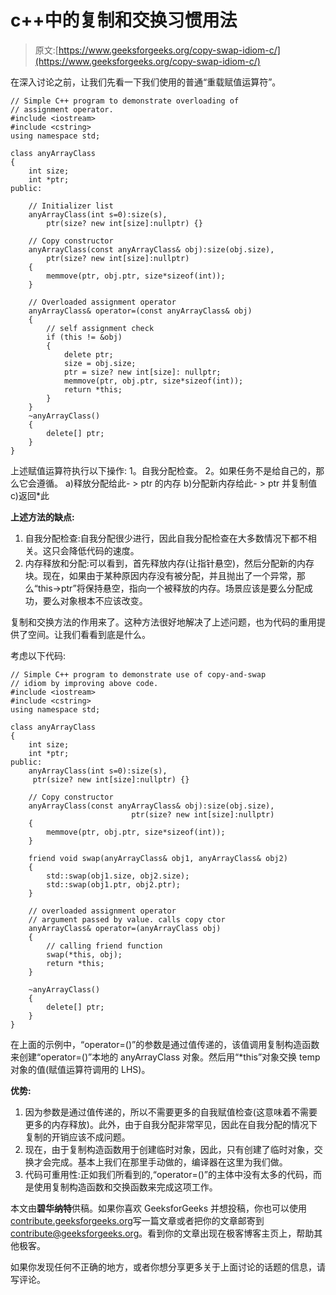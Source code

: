 # c++中的复制和交换习惯用法

> 原文:[https://www.geeksforgeeks.org/copy-swap-idiom-c/](https://www.geeksforgeeks.org/copy-swap-idiom-c/)

在深入讨论之前，让我们先看一下我们使用的普通“重载赋值运算符”。

```
// Simple C++ program to demonstrate overloading of
// assignment operator.
#include <iostream>
#include <cstring>
using namespace std;

class anyArrayClass
{
    int size;
    int *ptr;
public:

    // Initializer list
    anyArrayClass(int s=0):size(s),
        ptr(size? new int[size]:nullptr) {}

    // Copy constructor
    anyArrayClass(const anyArrayClass& obj):size(obj.size),
        ptr(size? new int[size]:nullptr)
    {
        memmove(ptr, obj.ptr, size*sizeof(int));
    }

    // Overloaded assignment operator
    anyArrayClass& operator=(const anyArrayClass& obj)
    {
        // self assignment check
        if (this != &obj)
        {
            delete ptr;
            size = obj.size;
            ptr = size? new int[size]: nullptr;
            memmove(ptr, obj.ptr, size*sizeof(int));
            return *this;
        }
    }
    ~anyArrayClass()
    {
        delete[] ptr;
    }
}
```

上述赋值运算符执行以下操作:
1。自我分配检查。
2。如果任务不是给自己的，那么它会遵循。
a)释放分配给此- > ptr 的内存
b)分配新内存给此- > ptr 并复制值
c)返回*此

**上述方法的缺点:**

1.  自我分配检查:自我分配很少进行，因此自我分配检查在大多数情况下都不相关。这只会降低代码的速度。
2.  内存释放和分配:可以看到，首先释放内存(让指针悬空)，然后分配新的内存块。现在，如果由于某种原因内存没有被分配，并且抛出了一个异常，那么“this->ptr”将保持悬空，指向一个被释放的内存。场景应该是要么分配成功，要么对象根本不应该改变。

复制和交换方法的作用来了。这种方法很好地解决了上述问题，也为代码的重用提供了空间。让我们看看到底是什么。

考虑以下代码:

```
// Simple C++ program to demonstrate use of copy-and-swap
// idiom by improving above code.
#include <iostream>
#include <cstring>
using namespace std;

class anyArrayClass
{
    int size;
    int *ptr;
public:
    anyArrayClass(int s=0):size(s),
     ptr(size? new int[size]:nullptr) {}

    // Copy constructor
    anyArrayClass(const anyArrayClass& obj):size(obj.size),
                           ptr(size? new int[size]:nullptr)
    {
        memmove(ptr, obj.ptr, size*sizeof(int));
    }

    friend void swap(anyArrayClass& obj1, anyArrayClass& obj2)
    {
        std::swap(obj1.size, obj2.size);
        std::swap(obj1.ptr, obj2.ptr);
    }

    // overloaded assignment operator
    // argument passed by value. calls copy ctor
    anyArrayClass& operator=(anyArrayClass obj)    
    {
        // calling friend function
        swap(*this, obj);
        return *this;
    }

    ~anyArrayClass()
    {
        delete[] ptr;
    }
}
```

在上面的示例中，“operator=()”的参数是通过值传递的，该值调用复制构造函数来创建“operator=()”本地的 anyArrayClass 对象。然后用“*this”对象交换 temp 对象的值(赋值运算符调用的 LHS)。

**优势:**

1.  因为参数是通过值传递的，所以不需要更多的自我赋值检查(这意味着不需要更多的内存释放)。此外，由于自我分配非常罕见，因此在自我分配的情况下复制的开销应该不成问题。
2.  现在，由于复制构造函数用于创建临时对象，因此，只有创建了临时对象，交换才会完成。基本上我们在那里手动做的，编译器在这里为我们做。
3.  代码可重用性:正如我们所看到的,“operator=()”的主体中没有太多的代码，而是使用复制构造函数和交换函数来完成这项工作。

本文由**碧华纳特**供稿。如果你喜欢 GeeksforGeeks 并想投稿，你也可以使用[contribute.geeksforgeeks.org](http://www.contribute.geeksforgeeks.org)写一篇文章或者把你的文章邮寄到 contribute@geeksforgeeks.org。看到你的文章出现在极客博客主页上，帮助其他极客。

如果你发现任何不正确的地方，或者你想分享更多关于上面讨论的话题的信息，请写评论。